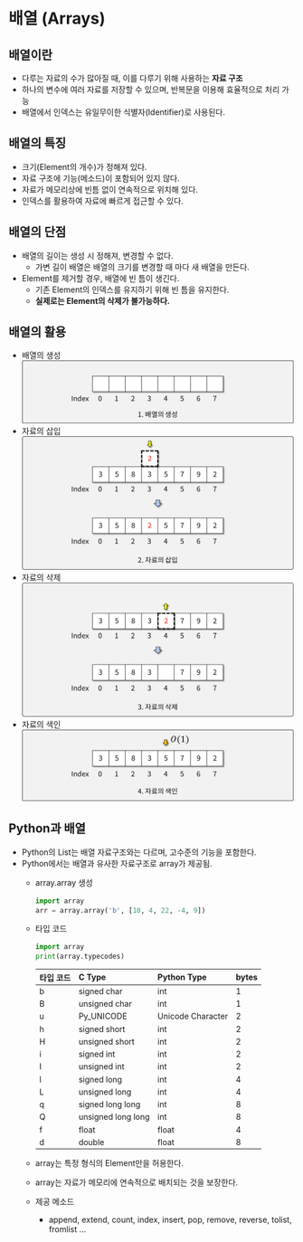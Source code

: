 # 배열 (Arrays)

## 배열이란

- 다루는 자료의 수가 많아질 때, 이를 다루기 위해 사용하는 **자료 구조**
- 하나의 변수에 여러 자료를 저장할 수 있으며, 반복문을 이용해 효율적으로 처리 가능
- 배열에서 인덱스는 유일무이한 식별자(Identifier)로 사용된다.

## 배열의 특징

- 크기(Element의 개수)가 정해져 있다.
- 자료 구조에 기능(메소드)이 포함되어 있지 않다.
- 자료가 메모리상에 빈틈 없이 연속적으로 위치해 있다.
- 인덱스를 활용하여 자료에 빠르게 접근할 수 있다.

## 배열의 단점

- 배열의 길이는 생성 시 정해져, 변경할 수 없다.
  - 가변 길이 배열은 배열의 크기를 변경할 때 마다 새 배열을 만든다.
- Element를 제거할 경우, 배열에 빈 틈이 생긴다.
  - 기존 Element의 인덱스를 유지하기 위해 빈 틈을 유지한다.
  - **실제로는 Element의 삭제가 불가능하다.**

## 배열의 활용

- 배열의 생성
![배열의 생성](img/1.png)
- 자료의 삽입
![자료의 삽입](img/2.png)
- 자료의 삭제
![자료의 삭제](img/3.png)
- 자료의 색인
![자료의 색인](img/4.png)

## Python과 배열

- Python의 List는 배열 자료구조와는 다르며, 고수준의 기능을 포함한다.
- Python에서는 배열과 유사한 자료구조로 array가 제공됨.
  - array.array 생성

    ```python
    import array
    arr = array.array('b', [10, 4, 22, -4, 9])
    ```

  - 타입 코드
  
    ```python
    import array
    print(array.typecodes)
    ```

    | 타입 코드 | C Type | Python Type | bytes |
    |----------|--------|-------------|-------|
    | b | signed char | int | 1 |
    | B | unsigned char | int | 1 |
    | u | Py_UNICODE | Unicode Character | 2 |
    | h | signed short | int | 2 |
    | H | unsigned short | int | 2 |
    | i | signed int | int | 2 |
    | I | unsigned int | int | 2 |
    | l | signed long | int | 4 |
    | L | unsigned long | int | 4 |
    | q | signed long long | int | 8 |
    | Q | unsigned long long | int | 8 |
    | f | float | float | 4 |
    | d | double | float | 8 |

  - array는 특정 형식의 Element만을 허용한다.
  - array는 자료가 메모리에 연속적으로 배치되는 것을 보장한다.
  - 제공 메소드
    - append, extend, count, index, insert, pop, remove, reverse, tolist, fromlist ...
